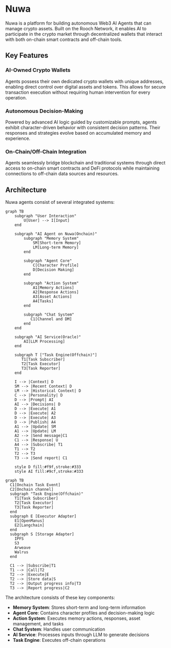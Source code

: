 # Nuwa

Nuwa is a platform for building autonomous Web3 AI Agents that can manage crypto assets. Built on the Rooch Network, it enables AI to participate in the crypto market through decentralized wallets that interact with both on-chain smart contracts and off-chain tools.

## Key Features

### AI-Owned Crypto Wallets
Agents possess their own dedicated crypto wallets with unique addresses, enabling direct control over digital assets and tokens. This allows for secure transaction execution without requiring human intervention for every operation.

### Autonomous Decision-Making
Powered by advanced AI logic guided by customizable prompts, agents exhibit character-driven behavior with consistent decision patterns. Their responses and strategies evolve based on accumulated memory and experience.

### On-Chain/Off-Chain Integration
Agents seamlessly bridge blockchain and traditional systems through direct access to on-chain smart contracts and DeFi protocols while maintaining connections to off-chain data sources and resources.

## Architecture
Nuwa agents consist of several integrated systems:

```mermaid
graph TB
    subgraph "User Interaction"
        U[User] --> I[Input]
    end

    subgraph "AI Agent on Nuwa(Onchain)"
        subgraph "Memory System"
            SM[Short-term Memory]
            LM[Long-term Memory]
        end
        
        subgraph "Agent Core"
            C[Character Profile]
            D[Decision Making]
        end
        
        subgraph "Action System"
            A1[Memory Actions]
            A2[Response Actions]
            A3[Asset Actions]
            A4[Tasks]
        end

        subgraph "Chat System"
           C1[Channel and DM]
        end
    end

    subgraph "AI Service(Oracle)"
        AI[LLM Processing]
    end

    subgraph T ["Task Engine(Offchain)"]
       T1[Task Subscriber]
       T2[Task Executor]
       T3[Task Reporter]
    end

    I --> |Context| D
    SM --> |Recent Context| D
    LM --> |Historical Context| D
    C --> |Personality| D
    D --> |Prompt| AI
    AI --> |Decisions| D
    D --> |Execute| A1
    D --> |Execute| A2
    D --> |Execute| A3
    D --> |Publish| A4
    A1 --> |Update| SM
    A1 --> |Update| LM
    A2 --> |Send message|C1
    C1 --> |Response| U
    A4 --> |Subscribe| T1
    T1 --> T2
    T2 --> T3
    T3 --> |Send report| C1

    style D fill:#f9f,stroke:#333
    style AI fill:#9cf,stroke:#333
```

```mermaid
graph TB
  C1[Onchain Task Event]
  C2[Onchain channel]
  subgraph "Task Engine(Offchain)"
    T1[Task Subscriber]
    T2[Task Executor]
    T3[Task Reporter]
  end
  subgraph E [Executor Adapter]
    E1[OpenManus]
    E2[Langchain]
  end
  subgraph S [Storage Adapter]
    IPFS
    S3
    Arweave
    Walrus
  end

  C1 --> |Subscribe|T1
  T1 --> |Call|T2
  T2 --> |Execute|E
  T2 --> |Store data|S
  T2 --> |Output progress info|T3
  T3 --> |Report progress|C2
```

The architecture consists of these key components:

- **Memory System**: Stores short-term and long-term information
- **Agent Core**: Contains character profiles and decision-making logic
- **Action System**: Executes memory actions, responses, asset management, and tasks
- **Chat System**: Handles user communication
- **AI Service**: Processes inputs through LLM to generate decisions
- **Task Engine**: Executes off-chain operations

